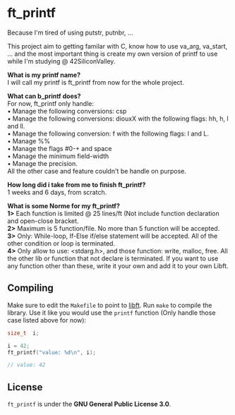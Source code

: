 # ft_printf
Because I'm tired of using putstr, putnbr, ...

This project aim to getting familar with C, know how to use va_arg, va_start, ... and the most important thing is create my own version of printf to use while I'm studying @ 42SiliconValley.

<b>What is my printf name?</b>
<br />I will call my printf is ft_printf from now for the whole project.

<b>What can b_printf does?</b>
<br />For now, ft_printf only handle:
<br />• Manage the following conversions: csp
<br />• Manage the following conversions: diouxX with the following flags: hh, h, l and ll.
<br />• Manage the following conversion: f with the following flags: l and L.
<br />• Manage %%
<br />• Manage the flags #0-+ and space
<br />• Manage the minimum field-width
<br />• Manage the precision.
<br />All the other case and feature couldn't be handle on purpose.

<b>How long did i take from me to finish ft_printf?</b>
<br /> 1 weeks and 6 days, from scratch.

<b> What is some Norme for my ft_printf?</b>
<br /><b>1></b> Each function is limited @ 25 lines/ft (Not include function declaration and open-close bracket.
<br /><b>2></b> Maximum is 5 function/file. No more than 5 function will be accepted.
<br /><b>3></b> Only: While-loop, If-Else if/else statement will be accepted. All of the other condition or loop is terminated.
<br /><b>4></b> Only allow to use: <stdarg.h>, and those function: write, malloc, free. All the other lib or function that not declare is terminated. If you want to use any function other than these, write it your own and add it to your own Libft. 
## Compiling

Make sure to edit the `Makefile` to point to
[libft](https://github.com/khoab/libft). Run `make` to compile the
library. Use it like you would use the `printf` function (Only handle those case listed above for now):

```c
size_t  i;

i = 42;
ft_printf("value: %d\n", i);

// value: 42
```

## License
`ft_printf` is under the **GNU General Public License 3.0**.
